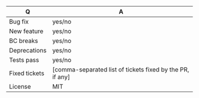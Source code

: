 | Q                | A
| ---------------- | -----
| Bug fix          | yes/no
| New feature      | yes/no
| BC breaks        | yes/no
| Deprecations     | yes/no
| Tests pass       | yes/no
| Fixed tickets    | [comma-separated list of tickets fixed by the PR, if any]
| License          | MIT
